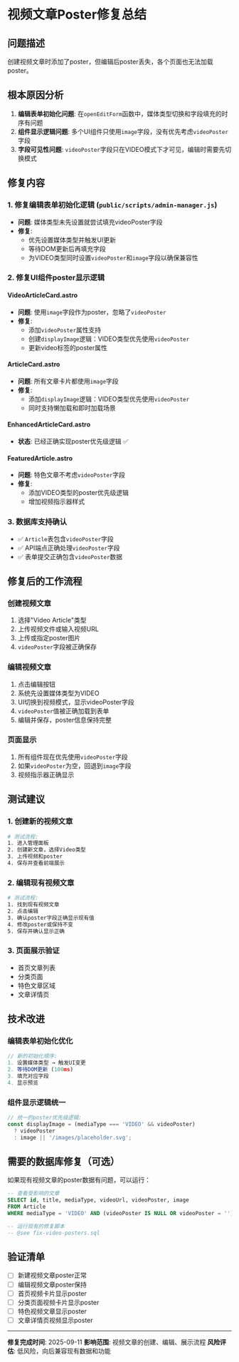 # 视频文章Poster修复总结

## 问题描述
创建视频文章时添加了poster，但编辑后poster丢失，各个页面也无法加载poster。

## 根本原因分析
1. **编辑表单初始化问题**: 在`openEditForm`函数中，媒体类型切换和字段填充的时序有问题
2. **组件显示逻辑问题**: 多个UI组件只使用`image`字段，没有优先考虑`videoPoster`字段
3. **字段可见性问题**: `videoPoster`字段只在VIDEO模式下才可见，编辑时需要先切换模式

## 修复内容

### 1. 修复编辑表单初始化逻辑 (`public/scripts/admin-manager.js`)
- **问题**: 媒体类型未先设置就尝试填充videoPoster字段
- **修复**: 
  - 优先设置媒体类型并触发UI更新
  - 等待DOM更新后再填充字段
  - 为VIDEO类型同时设置`videoPoster`和`image`字段以确保兼容性

### 2. 修复UI组件poster显示逻辑
#### VideoArticleCard.astro
- **问题**: 使用`image`字段作为poster，忽略了`videoPoster`
- **修复**: 
  - 添加`videoPoster`属性支持
  - 创建`displayImage`逻辑：VIDEO类型优先使用`videoPoster`
  - 更新video标签的poster属性

#### ArticleCard.astro
- **问题**: 所有文章卡片都使用`image`字段
- **修复**: 
  - 添加`displayImage`逻辑：VIDEO类型优先使用`videoPoster`
  - 同时支持懒加载和即时加载场景

#### EnhancedArticleCard.astro
- **状态**: 已经正确实现poster优先级逻辑 ✅

#### FeaturedArticle.astro
- **问题**: 特色文章不考虑`videoPoster`字段
- **修复**: 
  - 添加VIDEO类型的poster优先级逻辑
  - 增加视频指示器样式

### 3. 数据库支持确认
- ✅ `Article`表包含`videoPoster`字段
- ✅ API端点正确处理`videoPoster`字段
- ✅ 表单提交正确包含`videoPoster`数据

## 修复后的工作流程

### 创建视频文章
1. 选择"Video Article"类型
2. 上传视频文件或输入视频URL
3. 上传或指定poster图片
4. `videoPoster`字段被正确保存

### 编辑视频文章
1. 点击编辑按钮
2. 系统先设置媒体类型为VIDEO
3. UI切换到视频模式，显示videoPoster字段
4. `videoPoster`值被正确加载到表单
5. 编辑并保存，poster信息保持完整

### 页面显示
1. 所有组件现在优先使用`videoPoster`字段
2. 如果`videoPoster`为空，回退到`image`字段
3. 视频指示器正确显示

## 测试建议

### 1. 创建新的视频文章
```bash
# 测试流程:
1. 进入管理面板
2. 创建新文章，选择Video类型
3. 上传视频和poster
4. 保存并查看前端展示
```

### 2. 编辑现有视频文章
```bash
# 测试流程:
1. 找到现有视频文章
2. 点击编辑
3. 确认poster字段正确显示现有值
4. 修改poster或保持不变
5. 保存并确认显示正确
```

### 3. 页面展示验证
- 首页文章列表
- 分类页面
- 特色文章区域
- 文章详情页

## 技术改进

### 编辑表单初始化优化
```javascript
// 新的初始化顺序:
1. 设置媒体类型 → 触发UI变更
2. 等待DOM更新 (100ms)
3. 填充对应字段
4. 显示预览
```

### 组件显示逻辑统一
```javascript
// 统一的poster优先级逻辑:
const displayImage = (mediaType === 'VIDEO' && videoPoster) 
  ? videoPoster 
  : image || '/images/placeholder.svg';
```

## 需要的数据库修复（可选）
如果现有视频文章的poster数据有问题，可以运行：
```sql
-- 查看受影响的文章
SELECT id, title, mediaType, videoUrl, videoPoster, image 
FROM Article 
WHERE mediaType = 'VIDEO' AND (videoPoster IS NULL OR videoPoster = '');

-- 运行现有的修复脚本
-- @see fix-video-posters.sql
```

## 验证清单
- [ ] 新建视频文章poster正常
- [ ] 编辑视频文章poster保持
- [ ] 首页视频卡片显示poster
- [ ] 分类页面视频卡片显示poster
- [ ] 特色视频文章显示poster
- [ ] 文章详情页视频显示poster

---
**修复完成时间**: 2025-09-11
**影响范围**: 视频文章的创建、编辑、展示流程
**风险评估**: 低风险，向后兼容现有数据和功能
